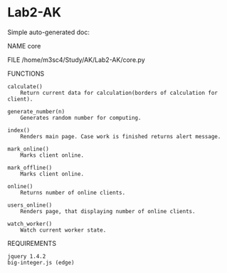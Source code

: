 # Lab2-AK

Simple auto-generated doc:

NAME
    core

FILE
    /home/m3sc4/Study/AK/Lab2-AK/core.py

FUNCTIONS

    calculate()
        Return current data for calculation(borders of calculation for client).
    
    generate_number(n)
        Generates random number for computing.
    
    index()
        Renders main page. Case work is finished returns alert message.
    
    mark_online()
        Marks client online.

    mark_offline()
        Marks client online.
    
    online()
        Returns number of online clients.
    
    users_online()
        Renders page, that displaying number of online clients.
    
    watch_worker()
        Watch current worker state.

REQUIREMENTS

    jquery 1.4.2
    big-integer.js (edge)
    
